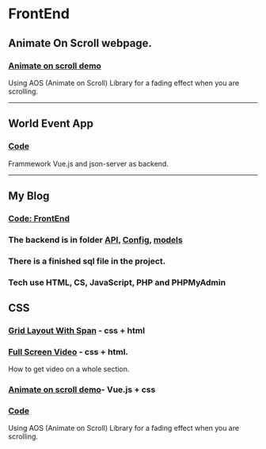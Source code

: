 # FrontEnd

## Animate On Scroll webpage.
### [Animate on scroll demo](http://dirty-story.surge.sh/)

Using AOS (Animate on Scroll) Library for a fading effect when you are scrolling.

___

## World Event App
### [Code](https://github.com/JosefineFM/FrontEnd/tree/master/EventApp)
Frammework Vue.js and json-server as backend.

___

## My Blog
### [Code: FrontEnd](https://github.com/JosefineFM/FrontEnd/tree/master/MyBlog/client)
### The backend is in folder [API,](https://github.com/JosefineFM/FrontEnd/tree/master/MyBlog/api/post) [Config,](https://github.com/JosefineFM/FrontEnd/tree/master/MyBlog/config) [models](https://github.com/JosefineFM/FrontEnd/tree/master/MyBlog/models)
### There is a finished sql file in the project.
### Tech use HTML, CS, JavaScript, PHP and PHPMyAdmin

## CSS

### [Grid Layout With Span](https://github.com/JosefineFM/FrontEnd/tree/master/css/cssGridLayou) - css + html

### [Full Screen Video](https://github.com/JosefineFM/FrontEnd/tree/master/css/FullScreenVideoBackgound) - css + html. 
How to get video on a whole section. 

### [Animate on scroll demo](http://dirty-story.surge.sh/)- Vue.js + css
### [Code](https://github.com/JosefineFM/FrontEnd/tree/master/css/AnimateOnScrollWebpage)
Using AOS (Animate on Scroll) Library for a fading effect when you are scrolling.
